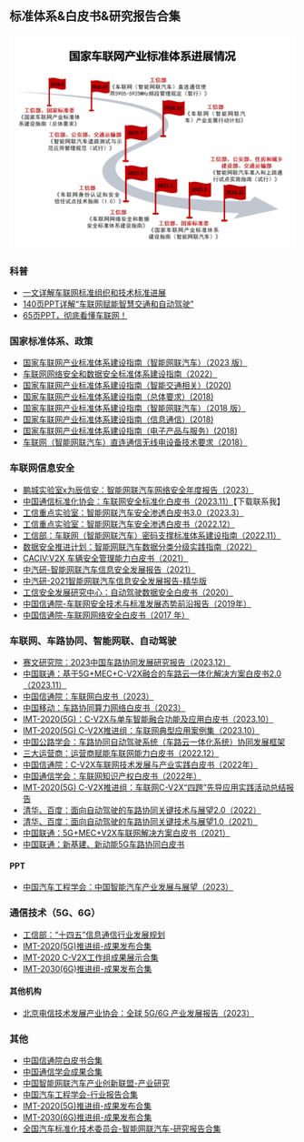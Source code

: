 ## 标准体系&白皮书&研究报告合集

![](../IoV_policy/figure/国家车联网产业标准体系进展情况_时间轴.png)

### 科普
- [一文详解车联网标准组织和技术标准进展](https://mp.weixin.qq.com/s/2zhdVxE39iXQXzSSXT9cRw)
- [140页PPT详解“车联网赋能智慧交通和自动驾驶”](https://mp.weixin.qq.com/s/2egiVoRpr7xYFblqFbnrWg)
- [65页PPT，彻底看懂车联网！](https://mp.weixin.qq.com/s/UsBo3cvpAmr-eYAbE-7t5g)

### 国家标准体系、政策
- [国家车联网产业标准体系建设指南（智能网联汽车）（2023 版）](https://www.gov.cn/zhengce/zhengceku/202307/P020230727459713380334.pdf)
- [车联网网络安全和数据安全标准体系建设指南（2022）](https://www.gov.cn/zhengce/zhengceku/2022-03/07/5677676/files/86bf96e577cb4af7bd8c2fea745d63e1.pdf)
- [国家车联网产业标准体系建设指南（智能交通相关）(2020)](https://www.gov.cn/xinwen/2020-07/31/5531642/files/f54d1068cec64b198daca52ff89f3a91.pdf)
- [国家车联网产业标准体系建设指南（总体要求）(2018)](https://www.gov.cn/zhengce/zhengceku/2018-12/31/5440205/files/414a8e6aceee46828b47b801a68f8ee0.pdf)
- [国家车联网产业标准体系建设指南（智能网联汽车）（2018 版）](https://service.caict.ac.cn/zcfg/202012/P020201207649579427250.pdf)
- [国家车联网产业标准体系建设指南（信息通信）(2018)](https://www.gov.cn/zhengce/zhengceku/2018-12/31/5440205/files/ede22f1fb2a847b7a3e7cfbf8156c736.pdf)
- [国家车联网产业标准体系建设指南（电子产品与服务）(2018)](https://www.gov.cn/zhengce/zhengceku/2018-12/31/5440205/files/8e58c543f2314673b32c52c149f97e56.pdf)
- [车联网（智能网联汽车）直连通信无线电设备技术要求（2018）](https://www.gov.cn/zhengce/zhengceku/2018-12/31/5442658/files/ef9690456e2e468a80235fc15e86f1a2.pdf)


### 车联网信息安全
- [鹏城实验室x为辰信安：智能网联汽车网络安全年度报告（2023）](https://mp.weixin.qq.com/s/UOv4G5V4qn8odOyPNh4f2Q)
- [中国通信标准化协会：车联网安全标准化白皮书（2023.11）](https://www.ccsa.org.cn/detail/?id=54205&title=%E8%BD%A6%E8%81%94%E7%BD%91%E5%AE%89%E5%85%A8%E6%A0%87%E5%87%86%E5%8C%96%E7%99%BD%E7%9A%AE%E4%B9%A6%EF%BC%882023%E5%B9%B4%EF%BC%89)【下载联系我】
- [工信重点实验室：智能网联汽车安全渗透白皮书3.0（2023.3）](https://cstc.org.cn/info/1081/247157.htm)
- [工信重点实验室：智能网联汽车安全渗透白皮书（2022.12）](https://www.cstc.org.cn/zhinengwanglianqicheanquanshentoubaipishu2022.pdf)
- [工信部：车联网（智能网联汽车）密码支撑标准体系建设指南（2022.11）](https://ambchina.com/zfc/uploads/1669357047460.pdf)
- [数据安全推进计划：智能网联汽车数据分类分级实践指南（2022）](https://mp.weixin.qq.com/s/mpwqXzl0n2qsIoYM-sUeDQ)
- [CACIV:V2X 车辆安全管理能力白皮书（2021）](http://www.caicv.org.cn/upload/at/file/20210802/1627882401123793F84A.pdf)
- [中汽研-智能网联汽车信息安全发展报告（2021）](http://www.caeribeijing.com/files/20211215/f9b29fd1b6652774e287e9b36df8d4e8.pdf)
- [中汽研-2021智能网联汽车信息安全发展报告-精华版](http://www.caeribeijing.com/files/20211210/86a9787a41e99db0d18d3cbb8475f94d.pdf)
- [工信安全发展研究中心：自动驾驶数据安全白皮书（2020）](http://www.impcia.net/Uploads/report/2020-04-28/5ea7dba33e4e7.pdf)
- [中国信通院-车联网安全技术与标准发展态势前沿报告（2019年）](https://www.yuduntech.com/sy/public/upload/ueditor/file/20191210/1575988331134929.pdf)
- [中国信通院-车联网网络安全白皮书（2017 年）](http://www.caict.ac.cn/kxyj/qwfb/bps/201804/P020170921430215345026.pdf)

### 车联网、车路协同、智能网联、自动驾驶

- [赛文研究院：2023中国车路协同发展研究报告（2023.12）](http://data.7its.com/index.php?m=home&c=view&a=view_article_2l_bg&aid=20759)
- [中国联通：基于5G+MEC+C-V2X融合的车路云一体化解决方案白皮书2.0（2023.11）](https://mp.weixin.qq.com/s/PR1sRdx48bjYYUp1txIE8Q)
- [中国信通院：车联网白皮书（2023）](http://www.caict.ac.cn/kxyj/qwfb/bps/202312/P020231221344824574866.pdf)
- [中国移动：车路协同算力网络白皮书（2023）](https://aimg8.dlssyht.cn/u/551001/ueditor/file/276/551001/1698108678560886.pdf)
- [IMT-2020(5G)：C-V2X与单车智能融合功能及应用白皮书（2023.10）](https://file.mobileai-dataset.com:10050/web-5g/f1/ba/96/f3/30/1e/34/42/86/cb/ee/1e/b3/3a/86/8f/10216913?response-content-disposition=inline%3Bfilename%3DC-V2X%25E4%25B8%258E%25E5%258D%2595%25E8%25BD%25A6%25E6%2599%25BA%25E8%2583%25BD%25E8%259E%258D%25E5%2590%2588%25E5%258A%259F%25E8%2583%25BD%25E5%258F%258A%25E5%25BA%2594%25E7%2594%25A8%25E7%2599%25BD%25E7%259A%25AE%25E4%25B9%25A6.pdf&response-content-type=application%2Fpdf&X-Amz-Algorithm=AWS4-HMAC-SHA256&X-Amz-Date=20231208T070636Z&X-Amz-SignedHeaders=host&X-Amz-Expires=3600&X-Amz-Credential=minioadmin%2F20231208%2F%2Fs3%2Faws4_request&X-Amz-Signature=1328c5e74e938bdf5930fe0bc861c9e8c5dfeb2e3d75ba892910bbeaca653926)
- [IMT-2020(5G) C-V2X推进组：车联网典型应用案例集（2023.10）](https://file.mobileai-dataset.com:10050/web-5g/e2/1f/83/e4/39/89/08/5a/ea/60/d9/29/7f/54/6f/c0/15960710?response-content-disposition=inline%3Bfilename%3D%25E8%25BD%25A6%25E8%2581%2594%25E7%25BD%2591%25E5%2585%25B8%25E5%259E%258B%25E5%25BA%2594%25E7%2594%25A8%25E6%25A1%2588%25E4%25BE%258B%25E9%259B%2586%25282023%25E5%25B9%25B4%2529.pdf&response-content-type=application%2Fpdf&X-Amz-Algorithm=AWS4-HMAC-SHA256&X-Amz-Date=20231208T071048Z&X-Amz-SignedHeaders=host&X-Amz-Expires=3600&X-Amz-Credential=minioadmin%2F20231208%2F%2Fs3%2Faws4_request&X-Amz-Signature=005caf6ffbeea6f668673216c575d960eb51b0b5169550cb782f3eb73dd61536)
- [中国公路学会：车路协同自动驾驶系统（车路云一体化系统）协同发展框架](https://www.china-cic.cn/upload/202301/17/db3ee55551bd4fb2b2d978db86b90160.pdf)
- [三大运营商：运营商赋能车联网能力白皮书（2022.12）](http://221.179.172.81/images/20221222/87901671694922944.pdf)
- [中国信通院：C-V2X车联网技术发展与产业实践白皮书（2022年）](https://www.china-cic.cn/upload/202212/11/336cb372567c4013964be4ef7d639d6b.pdf)
- [中国通信学会：车联网知识产权白皮书（2022年）](http://221.179.172.81/images/20221210/16971670655793443.pdf)
- [IMT-2020(5G) C-V2X推进组：车联网C-V2X“四跨”先导应用实践活动总结报告](https://file.mobileai-dataset.com:10050/web-5g/77/c5/f5/fd/7c/e1/c8/0b/d4/ca/78/f9/9f/0a/76/10/14610832?response-content-disposition=inline%3Bfilename%3D%25E8%25BD%25A6%25E8%2581%2594%25E7%25BD%2591C-V2X%25E2%2580%259C%25E5%259B%259B%25E8%25B7%25A8%25E2%2580%259D%25E5%2585%2588%25E5%25AF%25BC%25E5%25BA%2594%25E7%2594%25A8%25E5%25AE%259E%25E8%25B7%25B5%25E6%25B4%25BB%25E5%258A%25A8%25E6%2580%25BB%25E7%25BB%2593%25E6%258A%25A5%25E5%2591%258A.pdf&response-content-type=application%2Fpdf&X-Amz-Algorithm=AWS4-HMAC-SHA256&X-Amz-Date=20231208T073644Z&X-Amz-SignedHeaders=host&X-Amz-Expires=3600&X-Amz-Credential=minioadmin%2F20231208%2F%2Fs3%2Faws4_request&X-Amz-Signature=d2746419f9dcfbfc935c9a2e54ebe29de3d3f7aba419abb60d77eb3884333cda)
- [清华、百度：面向自动驾驶的车路协同关键技术与展望2.0（2022）](https://apollo-new.cdn.bcebos.com/means/document/air/%E3%80%8A%E9%9D%A2%E5%90%91%E8%87%AA%E5%8A%A8%E9%A9%BE%E9%A9%B6%E7%9A%84%E8%BD%A6%E8%B7%AF%E5%8D%8F%E5%90%8C%E5%85%B3%E9%94%AE%E6%8A%80%E6%9C%AF%E4%B8%8E%E5%B1%95%E6%9C%9B2.0%E3%80%8B.pdf)
- [清华、百度：面向自动驾驶的车路协同关键技术与展望1.0（2021）](https://ambchina.com/data/upload/image/20211124/%E9%9D%A2%E5%90%91%E8%87%AA%E5%8A%A8%E9%A9%BE%E9%A9%B6%E7%9A%84%E8%BD%A6%E8%B7%AF%E5%8D%8F%E5%90%8C%E5%85%B3%E9%94%AE%E6%8A%80%E6%9C%AF%E4%B8%8E%E5%B1%95%E6%9C%9B.pdf)
- [中国联通：5G+MEC+V2X车联网解决方案白皮书（2021）](https://ambchina.com/data/upload/image/20220216/%E4%B8%AD%E5%9B%BD%E8%81%94%E9%80%9A%EF%BC%9A5G+MEC+V2X%E8%BD%A6%E8%81%94%E7%BD%91%E8%A7%A3%E5%86%B3%E6%96%B9%E6%A1%88%E7%99%BD%E7%9A%AE%E4%B9%A6-%E4%B8%AD%E5%9B%BD%E8%81%94%E9%80%9A.pdf)
- [中国联通：新基建、新动能5G车路协同白皮书](https://view.ckcest.cn/AllFiles/ZKBG/Pages/641/%E6%96%B0%E5%9F%BA%E5%BB%BA%E3%80%81%E6%96%B0%E5%8A%A8%E8%83%BD%EF%BC%9A5G%E8%BD%A6%E8%B7%AF%E5%8D%8F%E5%90%8C%E7%99%BD%E7%9A%AE%E4%B9%A6.pdf)

#### PPT
- [中国汽车工程学会：中国智能汽车产业发展与展望（2023）](https://jcpage.jp/jcevent/file/event/upload/file/301/02_automobile_03_caicv_gong_C.pptx.pdf)


### 通信技术（5G、6G）
- [工信部：“十四五”信息通信行业发展规划](https://www.gov.cn/zhengce/zhengceku/2021-11/16/5651262/files/96989dadf83a4302895cd17cbeec6600.pdf)
- [IMT-2020(5G)推进组-成果发布合集](https://www.imt2020.org.cn/html/default/zh/chengguofabu/baipishu/index.html?index=3)
- [IMT-2020 C-V2X工作组成果展示合集](http://v2x.caict.ac.cn/index.html)
- [IMT-2030(6G)推进组-成果发布合集](https://www.imt2030.org.cn/html/default/zhongwen/chengguofabu/index.html?index=2)

#### 其他机构
- [北京电信技术发展产业协会：全球 5G/6G 产业发展报告（2023）](https://www.tdia.cn/Uploads/Editor/2023-03-21/64195c5ba93a5.pdf)


### 其他
- [中国信通院白皮书合集](http://www.caict.ac.cn/kxyj/qwfb/bps/)
- [中国通信学会成果合集](https://www.china-cic.cn/list/15/22)
- [中国智能网联汽车产业创新联盟-产业研究](http://www.caicv.org.cn/standard)
- [中国汽车工程学会-行业报告合集](https://zhishi.sae-china.org/report.html)
- [IMT-2020(5G)推进组-成果发布合集](https://www.imt2020.org.cn/html/default/zh/chengguofabu/baipishu/index.html?index=3)
- [IMT-2030(6G)推进组-成果发布合集](https://www.imt2030.org.cn/html/default/zhongwen/chengguofabu/index.html?index=2)
- [全国汽车标准化技术委员会-智能网联汽车-研究报告合集](http://www.catarc.org.cn/wl_ziliaoxiazai.html)